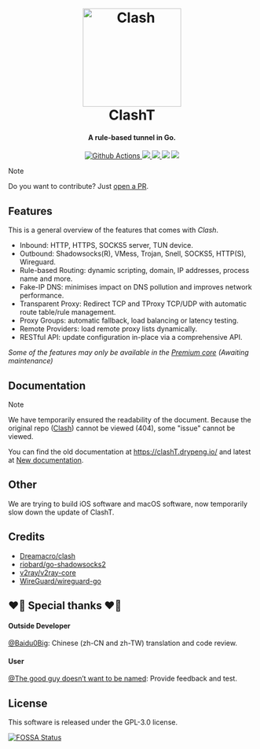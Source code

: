 <h1 align="center">
  <img src="https://github.com/DryPeng/clashT/raw/master/docs/logo.png" alt="Clash" width="200">
  <br>ClashT<br>
</h1>

<h4 align="center">A rule-based tunnel in Go.</h4>

<p align="center">
  <a href="https://github.com/DryPeng/clashT/actions">
    <img src="https://img.shields.io/github/actions/workflow/status/DryPeng/clashT/release.yml?branch=master&style=flat-square" alt="Github Actions">
  </a>
  <a href="https://github.com/DryPeng/clashT/actions/workflows/github-code-scanning/codeql">
    <img src="https://github.com/DryPeng/clashT/actions/workflows/github-code-scanning/codeql/badge.svg">
  </a>
  <a href="https://goreportcard.com/report/github.com/DryPeng/clashT">
    <img src="https://goreportcard.com/badge/github.com/DryPeng/clashT?style=flat-square">
  </a>
  <img src="https://img.shields.io/github/go-mod/go-version/DryPeng/clashT?style=flat-square">
  <a href="https://github.com/DryPeng/clashT/releases">
    <img src="https://img.shields.io/github/release/DryPeng/clashT/all.svg?style=flat-square">
  </a>

  

> [!NOTE]  
> Do you want to contribute? Just [open a PR](https://github.com/DryPeng/clashT/pulls).

## Features

This is a general overview of the features that comes with *Clash*.  

- Inbound: HTTP, HTTPS, SOCKS5 server, TUN device.
- Outbound: Shadowsocks(R), VMess, Trojan, Snell, SOCKS5, HTTP(S), Wireguard.
- Rule-based Routing: dynamic scripting, domain, IP addresses, process name and more.
- Fake-IP DNS: minimises impact on DNS pollution and improves network performance.
- Transparent Proxy: Redirect TCP and TProxy TCP/UDP with automatic route table/rule management.
- Proxy Groups: automatic fallback, load balancing or latency testing.
- Remote Providers: load remote proxy lists dynamically.
- RESTful API: update configuration in-place via a comprehensive API.

*Some of the features may only be available in the [Premium core](https://github.com/DryPeng/clashT/blob/master/docs/premium/introduction.md) (Awaiting maintenance)*


## Documentation
> [!Note]
> We have temporarily ensured the readability of the document. Because the original repo ([Clash](https://github.com/Dreamacro/clash/)) cannot be viewed (404), some "issue" cannot be viewed.

You can find the old documentation at https://clashT.drypeng.io/ and latest at [New documentation](https://docs.drypeng.io/clash).


## Other

We are trying to build iOS software and macOS software, now temporarily slow down the update of ClashT.


## Credits

- [Dreamacro/clash](https://github.com/Dreamacro/clash)
- [riobard/go-shadowsocks2](https://github.com/riobard/go-shadowsocks2)
- [v2ray/v2ray-core](https://github.com/v2ray/v2ray-core)
- [WireGuard/wireguard-go](https://github.com/WireGuard/wireguard-go)


## 	❤️‍🔥 Special thanks ❤️‍🔥

#### Outside Developer

[@Baidu0Big](https://github.com/Baidu0Big): Chinese (zh-CN and zh-TW) translation and code review.

#### User

[@The good guy doesn’t want to be named](https://github.com/404): Provide feedback and test.

## License

This software is released under the GPL-3.0 license.

[![FOSSA Status](https://app.fossa.com/api/projects/git%2Bgithub.com%2FDryPeng%2FclashT.svg?type=large&issueType=license)](https://app.fossa.com/projects/git%2Bgithub.com%2FDryPeng%2FclashT?ref=badge_large&issueType=license)
